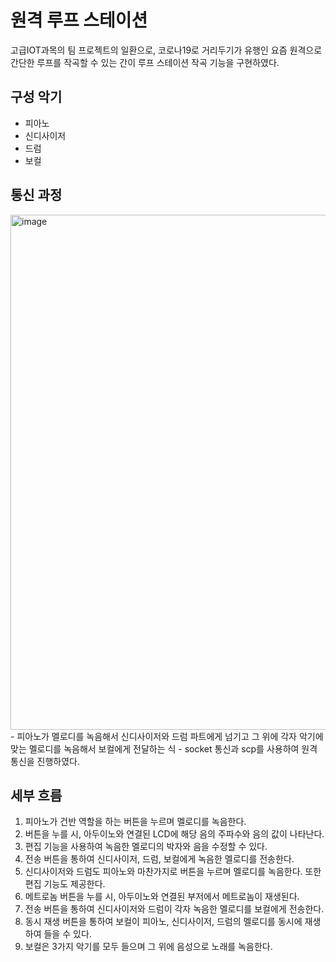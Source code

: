 # 원격 루프 스테이션

고급IOT과목의 팀 프로젝트의 일환으로, 코로나19로 거리두기가 유행인 요즘 원격으로 간단한 루프를 작곡할 수 있는 간이 루프 스테이션 작곡 기능을 구현하였다.

## 구성 악기

- 피아노
- 신디사이저
- 드럼
- 보컬

## 통신 과정
<img width="824" alt="image" src="https://user-images.githubusercontent.com/63635886/103614408-dcd56680-4f6b-11eb-968a-9f6b13881079.png">
- 피아노가 멜로디를 녹음해서 신디사이저와 드럼 파트에게 넘기고 그 위에 각자 악기에 맞는 멜로디를 녹음해서 보컬에게 전달하는 식
- socket 통신과 scp를 사용하여 원격 통신을 진행하였다.


## 세부 흐름
1. 피아노가 건반 역할을 하는 버튼을 누르며 멜로디를 녹음한다.
2. 버튼을 누를 시, 아두이노와 연결된 LCD에 해당 음의 주파수와 음의 값이 나타난다.
3. 편집 기능을 사용하여 녹음한 멜로디의 박자와 음을 수정할 수 있다.
4. 전송 버튼을 통하여 신디사이저, 드럼, 보컬에게 녹음한 멜로디를 전송한다.
5. 신디사이저와 드럼도 피아노와 마찬가지로 버튼을 누르며 멜로디를 녹음한다. 또한 편집 기능도 제공한다.
6. 메트로놈 버튼을 누를 시, 아두이노와 연결된 부저에서 메트로놈이 재생된다.
7. 전송 버튼을 통하여 신디사이저와 드럼이 각자 녹음한 멜로디를 보컬에게 전송한다.
8. 동시 재생 버튼을 통하여 보컬이 피아노, 신디사이저, 드럼의 멜로디를 동시에 재생하여 들을 수 있다.
9. 보컬은 3가지 악기를 모두 들으며 그 위에 음성으로 노래를 녹음한다.

